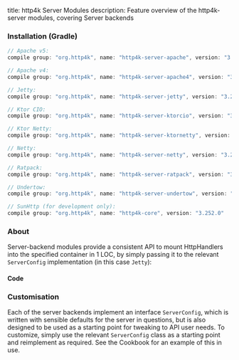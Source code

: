 title: http4k Server Modules
description: Feature overview of the http4k-server modules, covering Server backends

### Installation (Gradle)

```groovy
// Apache v5: 
compile group: "org.http4k", name: "http4k-server-apache", version: "3.252.0"

// Apache v4: 
compile group: "org.http4k", name: "http4k-server-apache4", version: "3.252.0"

// Jetty: 
compile group: "org.http4k", name: "http4k-server-jetty", version: "3.252.0"

// Ktor CIO: 
compile group: "org.http4k", name: "http4k-server-ktorcio", version: "3.252.0"

// Ktor Netty: 
compile group: "org.http4k", name: "http4k-server-ktornetty", version: "3.252.0"

// Netty: 
compile group: "org.http4k", name: "http4k-server-netty", version: "3.252.0"

// Ratpack: 
compile group: "org.http4k", name: "http4k-server-ratpack", version: "3.252.0"

// Undertow: 
compile group: "org.http4k", name: "http4k-server-undertow", version: "3.252.0"

// SunHttp (for development only): 
compile group: "org.http4k", name: "http4k-core", version: "3.252.0"
```

### About
Server-backend modules provide a consistent API to mount HttpHandlers into the specified container in 1 LOC, by 
simply passing it to the relevant `ServerConfig` implementation (in this case `Jetty`):

#### Code [<img class="octocat"/>](https://github.com/http4k/http4k/blob/master/src/docs/guide/modules/servers/example_http.kt)

<script src="https://gist-it.appspot.com/https://github.com/http4k/http4k/blob/master/src/docs/guide/modules/servers/example_http.kt"></script>

### Customisation
Each of the server backends implement an interface `ServerConfig`, which is written with sensible defaults for the server in questions, 
but is also designed to be used as a starting point for tweaking to API user needs. To customize, simply use the relevant `ServerConfig` 
class as a starting point and reimplement as required. See the Cookbook for an example of this in use.

